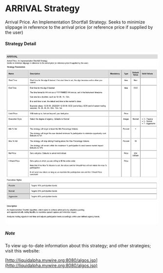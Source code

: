 # ARRIVAL Strategy

Arrival Price. An Implementation Shortfall Strategy.
Seeks to minimize slippage in reference to the arrival price (or reference price if supplied by the user) 

#### Strategy Detail
![plot](images/ARRIVAL-strategy.png)

##### Note
To view up-to-date information about this strategy; and other strategies; visit this website:

[http://liquidalpha.mywire.org:8080/algos.jsp](http://liquidalpha.mywire.org:8080/algos.jsp)



